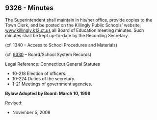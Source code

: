 ## 9326 - Minutes

The Superintendent shall maintain in his/her office, provide copies to the Town Clerk, and be posted on the Killingly Public Schools’ website, www.killingly.k12.ct.us all Board of Education meeting minutes.  Such minutes shall be kept up-to-date by the Recording Secretary.

(cf. 1340 – Access to School Procedures and Materials)

(cf. [9330](9330.md) – Board/School System Records)

Legal Reference:  Connecticut General Statutes

* 10-218 Election of officers.
* 10-224 Duties of the secretary.
* 1-21 Meetings of government agencies.

**Bylaw Adopted by Board:  March 10, 1999**

Revised:

* November 5, 2008
